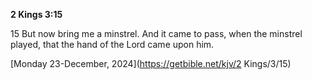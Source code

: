 **2 Kings 3:15**

15 But now bring me a minstrel. And it came to pass, when the minstrel played, that the hand of the Lord came upon him.

[Monday 23-December, 2024](https://getbible.net/kjv/2 Kings/3/15)

